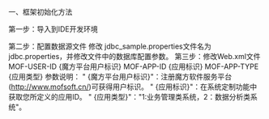 一、框架初始化方法

第一步：导入到IDE开发环境

第二步：配置数据源文件
					修改 jdbc_sample.properties文件名为 jdbc.properties，并修改文件中的数据库配置参数。
第三步：修改Web.xml文件
			<context-param>
						    <param-name>MOF-USER-ID</param-name>
						    <param-value>{魔方平台用户标识}</param-value>
						  </context-param>
						  <context-param>
						    <param-name>MOF-APP-ID</param-name>
						    <param-value>{应用标识}</param-value>
						  </context-param>
						  <context-param>
						    <param-name>MOF-APP-TYPE</param-name>
						    <param-value>{应用类型}</param-value>
			</context-param>
参数说明：
 " {魔方平台用户标识}"：注册魔方软件服务平台(http://www.mofsoft.cn/)可获得用户标识。
 " {应用标识}"：在系统定制功能中获取您所定义的应用ID。
 " {应用类型}"："1:业务管理类系统，2：数据分析类系统"。
		
